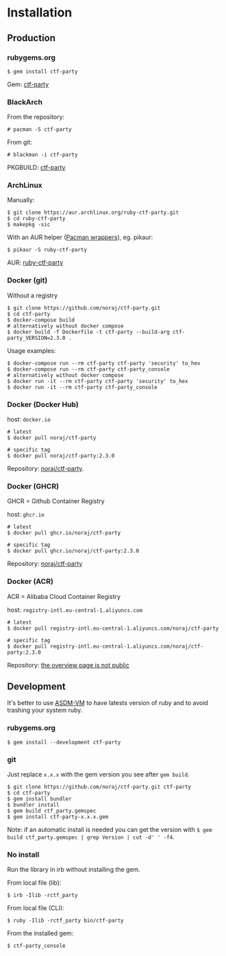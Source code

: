 # Installation

## Production

<!-- tabs:start -->

### **rubygems.org**

```
$ gem install ctf-party
```

Gem: [ctf-party](https://rubygems.org/gems/ctf-party)

### **BlackArch**

From the repository:

```
# pacman -S ctf-party
```

From git:

```
# blackman -i ctf-party
```

PKGBUILD: [ctf-party](https://github.com/BlackArch/blackarch/blob/master/packages/ctf-party/PKGBUILD)

### **ArchLinux**

Manually:

```
$ git clone https://aur.archlinux.org/ruby-ctf-party.git
$ cd ruby-ctf-party
$ makepkg -sic
```

With an AUR helper ([Pacman wrappers](https://wiki.archlinux.org/index.php/AUR_helpers#Pacman_wrappers)), eg. pikaur:

```
$ pikaur -S ruby-ctf-party
```

AUR: [ruby-ctf-party](https://aur.archlinux.org/packages/ruby-ctf-party/)

### **Docker (git)**

Without a registry

```
$ git clone https://github.com/noraj/ctf-party.git
$ cd ctf-party
$ docker-compose build
# alternatively without docker compose
$ docker build -f Dockerfile -t ctf-party --build-arg ctf-party_VERSION=2.3.0 .
```

Usage examples:

```
$ docker-compose run --rm ctf-party ctf-party 'security' to_hex
$ docker-compose run --rm ctf-party ctf-party_console
# alternatively without docker compose
$ docker run -it --rm ctf-party ctf-party 'security' to_hex
$ docker run -it --rm ctf-party ctf-party_console
```

### **Docker (Docker Hub)**

host: `docker.io`

```
# latest
$ docker pull noraj/ctf-party

# specific tag
$ docker pull noraj/ctf-party:2.3.0
```

Repository: [noraj/ctf-party](https://hub.docker.com/r/noraj/ctf-party).

### **Docker (GHCR)**

GHCR = Github Container Registry

host: `ghcr.io`

```
# latest
$ docker pull ghcr.io/noraj/ctf-party

# specific tag
$ docker pull ghcr.io/noraj/ctf-party:2.3.0
```

Repository: [noraj/ctf-party](https://github.com/noraj/ctf-party/pkgs/container/ctf-party)

### **Docker (ACR)**

ACR = Alibaba Cloud Container Registry

host: `registry-intl.eu-central-1.aliyuncs.com`

```
# latest
$ docker pull registry-intl.eu-central-1.aliyuncs.com/noraj/ctf-party

# specific tag
$ docker pull registry-intl.eu-central-1.aliyuncs.com/noraj/ctf-party:2.3.0
```

Repository: [the overview page is not public](https://cr.console.aliyun.com/repository/eu-central-1/noraj/ctf-party/details)

<!-- tabs:end -->

## Development

It's better to use [ASDM-VM](https://asdf-vm.com/) to have latests version of ruby and to avoid trashing your system ruby.

<!-- tabs:start -->

### **rubygems.org**

```
$ gem install --development ctf-party
```

### **git**

Just replace `x.x.x` with the gem version you see after `gem build`.

```
$ git clone https://github.com/noraj/ctf-party.git ctf-party
$ cd ctf-party
$ gem install bundler
$ bundler install
$ gem build ctf_party.gemspec
$ gem install ctf-party-x.x.x.gem
```

Note: if an automatic install is needed you can get the version with `$ gem build ctf_party.gemspec | grep Version | cut -d' ' -f4`.

### **No install**

Run the library in irb without installing the gem.

From local file (lib):

```
$ irb -Ilib -rctf_party
```

From local file (CLI):

```
$ ruby -Ilib -rctf_party bin/ctf-party
```

From the installed gem:

```
$ ctf-party_console
```

<!-- tabs:end -->
